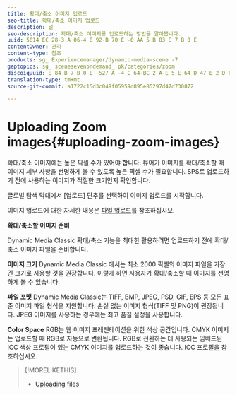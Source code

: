 ```yaml
---
title: 확대/축소 이미지 업로드
seo-title: 확대/축소 이미지 업로드
description: 널
seo-description: 확대/축소 이미지를 업로드하는 방법을 알아봅니다.
uuid: 5814 EC 28-3 A 06-4 B 92-B 70 E -0 AA 5 B 83 E 7 B 0 E
contentOwner: 관리
content-type: 참조
products: sg_ Experiencemanager/dynamic-media-scene -7
geptopics: sg_ scenesevenondemand_ pk/categories/zoom
discoiquuid: E 84 B 7 B 0 E -527 A -4 C 64-BC 2 A-E 5 E 64 D 47 B 2 D 6
translation-type: tm+mt
source-git-commit: a1722c15d3c049f05959d895e85297d47d730872

---
```



# Uploading Zoom images{#uploading-zoom-images}

확대/축소 이미지에는 높은 픽셀 수가 있어야 합니다. 뷰어가 이미지를 확대/축소할 때 이미지 세부 사항을 선명하게 볼 수 있도록 높은 픽셀 수가 필요합니다. SPS로 업로드하기 전에 사용하는 이미지가 적절한 크기인지 확인합니다.

글로벌 탐색 막대에서 [업로드] 단추를 선택하여 이미지 업로드를 시작합니다.

이미지 업로드에 대한 자세한 내용은 [파일 업로드](uploading-files.md#uploading_files)를 참조하십시오.

**확대/축소할 이미지 준비**

Dynamic Media Classic 확대/축소 기능을 최대한 활용하려면 업로드하기 전에 확대/축소 이미지 파일을 준비합니다.

**이미지 크기** Dynamic Media Classic 에서는 최소 2000 픽셀의 이미지 파일을 가장 긴 크기로 사용할 것을 권장합니다. 이렇게 하면 사용자가 확대/축소할 때 이미지를 선명하게 볼 수 있습니다.

**파일 포맷** Dynamic Media Classic는 TIFF, BMP, JPEG, PSD, GIF, EPS 등 모든 표준 이미지 파일 형식을 지원합니다. 손실 없는 이미지 형식(TIFF 및 PNG)이 권장됩니다. JPEG 이미지를 사용하는 경우에는 최고 품질 설정을 사용합니다.

**Color Space** RGB는 웹 이미지 프레젠테이션을 위한 색상 공간입니다. CMYK 이미지는 업로드할 때 RGB로 자동으로 변환됩니다. RGB로 전환하는 데 사용되는 임베드된 ICC 색상 프로필이 있는 CMYK 이미지를 업로드하는 것이 좋습니다. ICC 프로필을 참조하십시오.

>[!MORELIKETHIS]
>
>* [Uploading files](uploading-files.md#uploading_files)

